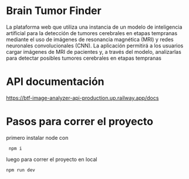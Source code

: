 
# Brain Tumor Finder

La plataforma web que utiliza una instancia de un modelo de inteligencia artificial para la detección de tumores cerebrales en etapas tempranas mediante el uso de imágenes de resonancia magnética (MRI) y redes neuronales convolucionales (CNN). La aplicación permitirá a los usuarios cargar imágenes de MRI de pacientes y, a través del modelo, analizarlas para detectar posibles tumores cerebrales en etapas tempranas

# API documentación 

https://btf-image-analyzer-api-production.up.railway.app/docs

# Pasos para correr el proyecto

 primero instalar node con 

     npm i

luego para correr el proyecto en local

    npm run dev 